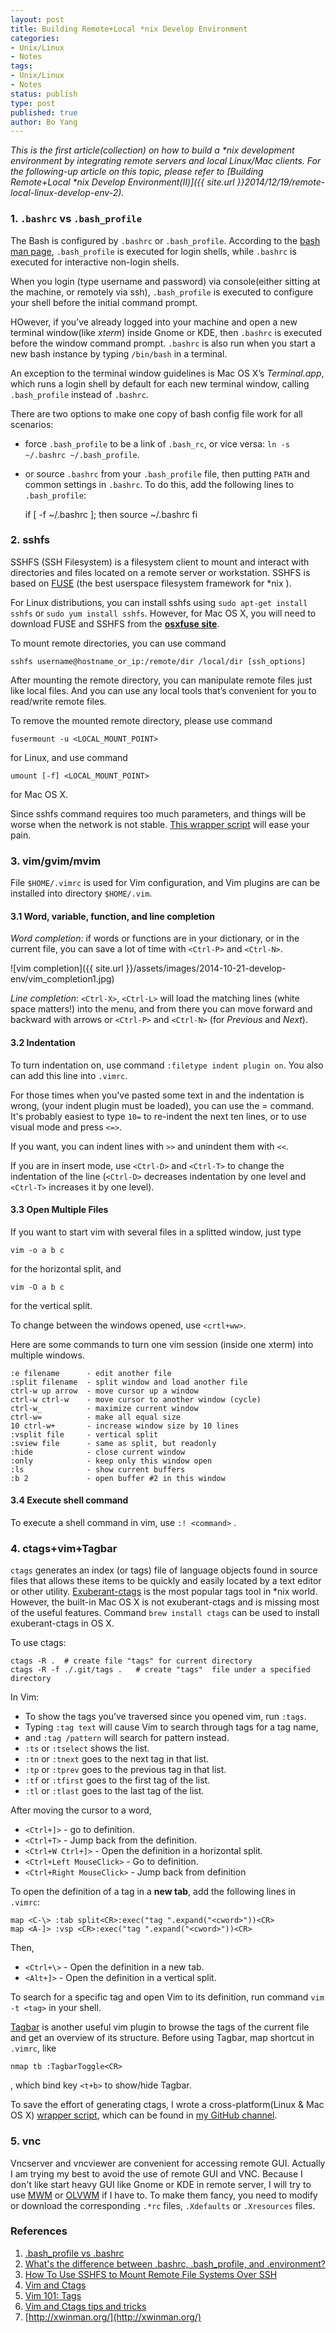 ```yaml
---
layout: post
title: Building Remote+Local *nix Develop Environment
categories: 
- Unix/Linux
- Notes
tags:
- Unix/Linux
- Notes
status: publish
type: post
published: true
author: Bo Yang
---
```


_This is the first article(collection) on how to build a *nix development environment by integrating remote servers and local Linux/Mac clients. For the following-up article on this topic, please refer to [Building Remote+Local *nix Develop Environment(II)]({{ site.url }}2014/12/19/remote-local-linux-develop-env-2)._

### 1. `.bashrc` vs `.bash_profile`

The Bash is configured by `.bashrc` or `.bash_profile`. According to the [bash man page](http://linux.die.net/man/1/bash), `.bash_profile` is executed for login shells, while `.bashrc` is executed for interactive non-login shells.

When you login (type username and password) via console(either sitting at the machine, or remotely via ssh), `.bash_profile` is executed to configure your shell before the initial command prompt.

HOwever, if you’ve already logged into your machine and open a new terminal window(like _xterm_) inside Gnome or KDE, then `.bashrc` is executed before the window command prompt. `.bashrc` is also run when you start a new bash instance by typing `/bin/bash` in a terminal.

An exception to the terminal window guidelines is Mac OS X’s _Terminal.app_, which runs a login shell by default for each new terminal window, calling `.bash_profile` instead of `.bashrc`. 

There are two options to make one copy of bash config file work for all scenarios:

* force `.bash_profile` to be a link of `.bash_rc`, or vice versa: `ln -s ~/.bashrc ~/.bash_profile`.
* or source `.bashrc` from your `.bash_profile` file, then putting `PATH` and common settings in `.bashrc`. To do this, add the following lines to `.bash_profile`:

	if [ -f ~/.bashrc ]; then
		source ~/.bashrc
	fi

### 2. sshfs

SSHFS (SSH Filesystem) is a filesystem client to mount and interact with directories and files located on a remote server or workstation. SSHFS is based on [FUSE](http://fuse.sourceforge.net/) (the best userspace filesystem framework for *nix ). 

For Linux distributions, you can install sshfs using `sudo apt-get install sshfs` or `sudo yum install sshfs`. However, for Mac OS X, you will need to download FUSE and SSHFS from the [**osxfuse site**](http://osxfuse.github.io/).

To mount remote directories, you can use command 

	sshfs username@hostname_or_ip:/remote/dir /local/dir [ssh_options]

After mounting the remote directory, you can manipulate remote files just like local files. And you can use any local tools that’s convenient for you to read/write remote files.

To remove the mounted remote directory, please use command

	fusermount -u <LOCAL_MOUNT_POINT>

for Linux, and use command

	umount [-f] <LOCAL_MOUNT_POINT>

for Mac OS X.

Since sshfs command requires too much parameters, and things will be worse when the network is not stable. [This wrapper script](https://github.com/bo-yang/misc/blob/master/sshfs_wrapper) will ease your pain.

### 3. vim/gvim/mvim

File `$HOME/.vimrc` is used for Vim configuration, and Vim plugins are can be installed into directory `$HOME/.vim`.

#### 3.1 Word, variable, function, and line completion

_Word completion_: if words or functions are in your dictionary, or in the current file, you can save a lot of time with `<Ctrl-P>` and `<Ctrl-N>`. 

![vim completion]({{ site.url }}/assets/images/2014-10-21-develop-env/vim_completion1.jpg)

_Line completion_: `<Ctrl-X>`, `<Ctrl-L>` will load the matching lines (white space matters!) into the menu, and from there you can move forward and backward with arrows or `<Ctrl-P>` and `<Ctrl-N>` (for _Previous_ and _Next_).

#### 3.2 Indentation

To turn indentation on, use command `:filetype indent plugin on`. You also can add this line into `.vimrc`.

For those times when you've pasted some text in and the indentation is wrong, (your indent plugin must be loaded), you can use the = command. It's probably easiest to type `10=` to re-indent the next ten lines, or to use visual mode and press `<=>`.

If you want, you can indent lines with `>>` and unindent them with `<<`.

If you are in insert mode, use `<Ctrl-D>` and `<Ctrl-T>` to change the indentation of the line (`<Ctrl-D>` decreases indentation by one level and `<Ctrl-T>` increases it by one level).

#### 3.3 Open Multiple Files

If you want to start vim with several files in a splitted window, just type

	vim -o a b c

for the horizontal split, and

	vim -O a b c

for the vertical split.

To change between the windows opened, use `<crtl+ww>`.


Here are some commands to turn one vim session (inside one xterm) into multiple windows.

	:e filename      - edit another file
	:split filename  - split window and load another file
	ctrl-w up arrow  - move cursor up a window
	ctrl-w ctrl-w    - move cursor to another window (cycle)
	ctrl-w_          - maximize current window
	ctrl-w=          - make all equal size
	10 ctrl-w+       - increase window size by 10 lines
	:vsplit file     - vertical split
	:sview file      - same as split, but readonly
	:hide            - close current window
	:only            - keep only this window open
	:ls              - show current buffers
	:b 2             - open buffer #2 in this window
 
#### 3.4 Execute shell command

To execute a shell command in vim, use `:! <command>` .

### 4. ctags+vim+Tagbar

`ctags` generates an index (or tags) file of language objects found in source files that allows these items to be quickly and easily located by a text editor or other utility. [Exuberant-ctags](http://ctags.sourceforge.net/) is the most popular tags tool in *nix world. However, the built-in Mac OS X is not exuberant-ctags and is missing most of the useful features. Command `brew install ctags` can be used to install exuberant-ctags in OS X.

To use ctags:

	ctags -R .  # create file "tags" for current directory
	ctags -R -f ./.git/tags .   # create "tags"  file under a specified directory

In Vim:

- To show the tags you’ve traversed since you opened vim, run `:tags`.
- Typing `:tag text` will cause Vim to search through tags for a tag name, 
- and `:tag /pattern` will search for pattern instead.
- `:ts` or `:tselect` shows the list.
- `:tn` or `:tnext` goes to the next tag in that list. 
- `:tp` or `:tprev` goes to the previous tag in that list.
- `:tf` or `:tfirst` goes to the first tag of the list.
- `:tl` or `:tlast` goes to the last tag of the list.

After moving the cursor to a word,

- `<Ctrl+]>` - go to definition.
- `<Ctrl+T>` - Jump back from the definition.
- `<Ctrl+W Ctrl+]>` - Open the definition in a horizontal split.
- `<Ctrl+Left MouseClick>` - Go to definition.
- `<Ctrl+Right MouseClick>` - Jump back from definition

To open the definition of a tag in a **new tab**, add the following lines in `.vimrc`:

	map <C-\> :tab split<CR>:exec("tag ".expand("<cword>"))<CR>
	map <A-]> :vsp <CR>:exec("tag ".expand("<cword>"))<CR>

Then,

- `<Ctrl+\>` - Open the definition in a new tab.
- `<Alt+]>` - Open the definition in a vertical split.


To search for a specific tag and open Vim to its definition, run command `vim -t <tag>` in your shell.

[Tagbar](http://majutsushi.github.io/tagbar/) is another useful vim plugin to browse the tags of the current file and get an overview of its structure. Before using Tagbar, map shortcut in `.vimrc`, like

	nmap tb :TagbarToggle<CR>

, which bind key `<t+b>` to show/hide Tagbar.

To save the effort of generating ctags, I wrote a cross-platform(Linux & Mac OS X) [wrapper script](https://github.com/bo-yang/misc/blob/master/gen_cscope_ctags), which can be found in [my GitHub channel](https://github.com/bo-yang/misc/blob/master/gen_cscope_ctags).

### 5. vnc

Vncserver and vncviewer are convenient for accessing remote GUI. Actually I am trying my best to avoid the use of remote GUI and VNC. Because I don't like start heavy GUI like Gnome or KDE in remote server, I will try to use [MWM](http://xwinman.org/mwm.php) or [OLVWM](http://xwinman.org/olvwm.php) if I have to. To make them fancy, you need to modify or download the corresponding `.*rc` files, `.Xdefaults` or `.Xresources` files.

### References
1. [.bash_profile vs .bashrc](http://www.joshstaiger.org/archives/2005/07/bash_profile_vs.html)
2. [What's the difference between .bashrc, .bash_profile, and .environment?](http://stackoverflow.com/questions/415403/whats-the-difference-between-bashrc-bash-profile-and-environment)
3. [How To Use SSHFS to Mount Remote File Systems Over SSH](https://www.digitalocean.com/community/tutorials/how-to-use-sshfs-to-mount-remote-file-systems-over-ssh)
4. [Vim and Ctags](http://andrew.stwrt.ca/posts/vim-ctags)
5. [Vim 101: Tags](http://usevim.com/2013/01/18/tags/)
6. [Vim and Ctags tips and tricks](http://stackoverflow.com/questions/563616/vim-and-ctags-tips-and-tricks)
7. [http://xwinman.org/](http://xwinman.org/)

